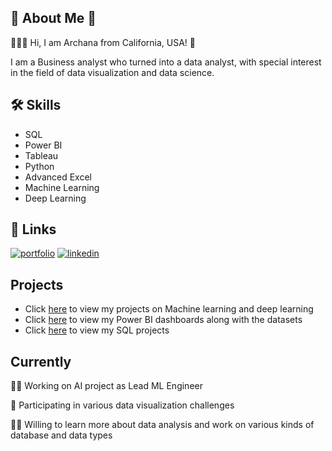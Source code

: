 
## 🚀 About Me 🚀
🙋🏻‍♀️ Hi, I am Archana from California, USA! 👋

I am a Business analyst who turned into a data analyst, with special interest in 
the field of data visualization and data science.
## 🛠 Skills
* SQL
* Power BI
* Tableau
* Python
* Advanced Excel
* Machine Learning 
* Deep Learning



## 🔗 Links
[![portfolio](https://img.shields.io/badge/my_portfolio-000?style=for-the-badge&logo=ko-fi&logoColor=white)](https://archana-nallam.github.io/)
[![linkedin](https://img.shields.io/badge/linkedin-0A66C2?style=for-the-badge&logo=linkedin&logoColor=white)](https://www.linkedin.com/in/archana-nallam-25568282/)


## Projects

* Click [here](https://github.com/archana-nallam/Machine_Learning_Smart_Health_Project) to view my projects on Machine learning and deep learning
* Click [here](https://github.com/archana-nallam/Power-BI-Dashboards) to view my Power BI dashboards along with the datasets
* Click [here](https://github.com/archana-nallam/My-SQL-projects) to view my SQL projects

## Currently
👩‍💻 Working on AI project as Lead ML Engineer

🧠 Participating in various data visualization challenges

👯‍♀️ Willing to learn more about data analysis and work on various kinds of database and data types

